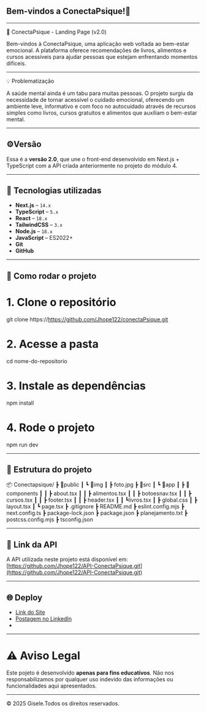 
## Bem-vindos a ConectaPsique!💫
---
🧠 ConectaPsique - Landing Page (v2.0)

Bem-vindos à ConectaPsique, uma aplicação web voltada ao bem-estar emocional. A plataforma oferece recomendações de livros, alimentos e cursos acessíveis para ajudar pessoas que estejam enfrentando momentos difíceis.

---
💡 Problematização

A saúde mental ainda é um tabu para muitas pessoas. O projeto surgiu da necessidade de tornar acessível o cuidado emocional, oferecendo um ambiente leve, informativo e com foco no autocuidado através de recursos simples como livros, cursos gratuitos e alimentos que auxiliam o bem-estar mental.

---

## ⚙️Versão 

Essa é a **versão 2.0**, que une o front-end desenvolvido em Next.js + TypeScript com a API criada anteriormente no projeto do módulo 4.

---

## 🚀 Tecnologias utilizadas

- **Next.js** – `14.x`
- **TypeScript** – `5.x`
- **React** – `18.x`
- **TailwindCSS** – `3.x`
- **Node.js** – `18.x`
- **JavaScript** – ES2022+
- **Git**
- **GitHub**

---
## 📝 Como rodar o projeto

# 1. Clone o repositório
git clone https://https://github.com/Jhope122/conectaPsique.git

# 2. Acesse a pasta
cd nome-do-repositorio

# 3. Instale as dependências
npm install

# 4. Rode o projeto
npm run dev

---

## 📂 Estrutura do projeto 

📦 Conectapsique/
┣ 📂public
┃ ┗ 📂img
┃   ┣ foto.jpg
┣ 📂src
┃ ┗ 📂app
┃   ┣ 📂components
┃   ┃ ┣  about.tsx
┃   ┃ ┣ alimentos.tsx
┃   ┃ ┣ botoesnav.tsx
┃   ┃ ┣ cursos.tsx
┃   ┃ ┣ footer.tsx
┃   ┃ ┣ header.tsx
┃   ┃ ┗livros.tsx
┃   ┣ global.css
┃   ┣ layout.tsx
┃   ┗ page.tsx
┣ .gitignore
┣ README.md
┣ eslint.config.mjs
┣ next.config.ts
┣ package-lock.json
┣ package.json
┣ planejamento.txt
┣ postcss.config.mjs
┣ tsconfig.json

---
## 🔗 Link da API

A API utilizada neste projeto está disponível em:  
[https://github.com/Jhope122/API-ConectaPsique.git](https://github.com/Jhope122/API-ConectaPsique.git)

---

## 🌐 Deploy

- [Link do Site](https://conectapsique-5.onrender.com/)  
- [Postagem no LinkedIn](--)
- 
---

# ⚠️ Aviso Legal 

Este pojeto é desenvolvido **apenas para fins educativos**. Não nos responsabilizamos por qualquer uso indevido das informações ou funcionalidades aqui apresentados.

---
&copy; 2025 Gisele.Todos os direitos reservados.
